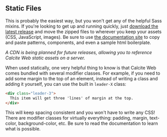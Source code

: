 ## Static Files

This is probably the easiest way, but you won't get any of the helpful Sass mixins. If you're looking to get up and running quickly, just [download the latest release](https://github.com/ArcGIS/calcite-web/releases) and move the zipped files to wherever you keep your assets (CSS, JavaScript, images). Be sure to use [the documentation site](http://arcgis.github.io/calcite-web/) to copy and paste patterns, components, and even a sample html boilerplate.

*A CDN is being planned for future releases, allowing you to reference Calcite Web static assets on a server.*

When used statically, one very helpful thing to know is that Calcite Web comes bundled with several modifier classes. For example, if you need to add some margin to the top of an element, instead of writing a class and adding it yourself, you can use the built in `leader-X` class:

```html
<div class="leader-3">
  This item will get three 'lines' of margin at the top.
</div>
```

This will keep spacing consistent and you won't have to write any CSS! There are modifier classes for virtually everything: padding, margin, text-color, background-color, etc. Be sure to read the documentation to learn what is possible.